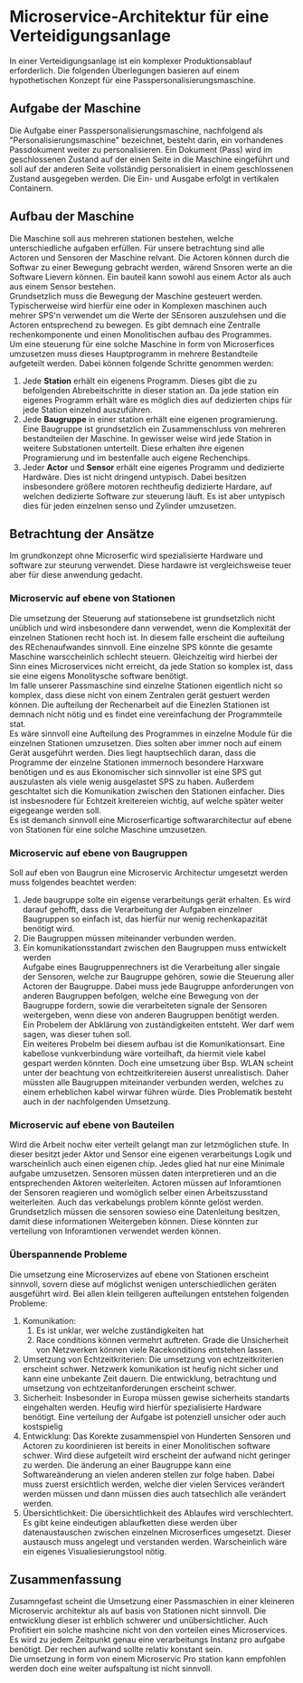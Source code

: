 # Microservice-Architektur für eine Verteidigungsanlage

In einer Verteidigungsanlage ist ein komplexer Produktionsablauf erforderlich. Die folgenden Überlegungen basieren auf einem hypothetischen Konzept für eine Passpersonalisierungsmaschine.

## Aufgabe der Maschine
Die Aufgabe einer Passpersonalisierungsmaschine, nachfolgend als "Personalisierungsmaschine" bezeichnet, besteht darin, ein vorhandenes Passdokument weiter zu personalisieren. Ein Dokument (Pass) wird im geschlossenen Zustand auf der einen Seite in die Maschine eingeführt und soll auf der anderen Seite vollständig personalisiert in einem geschlossenen Zustand ausgegeben werden. Die Ein- und Ausgabe erfolgt in vertikalen Containern.

## Aufbau der Maschine  
Die Maschine soll aus mehreren stationen bestehen, welche unterschiedliche aufgaben erfüllen. Für unsere betrachtung sind alle Actoren und Sensoren der Maschine relvant. Die Actoren können durch die Softwar zu einer Bewegung gebracht werden, wärend Snsoren werte an die Software Lievern können. Ein bauteil kann sowohl aus einem Actor als auch aus einem Sensor bestehen.  
Grundsetzlich muss die Bewegung der Maschine gesteuert werden. Typischerweise wird hierfür eine oder in Komplexen maschinen auch mehrer SPS'n verwendet um die Werte der SEnsoren auszulehsen und die Actoren entsprechend zu bewegen. Es gibt demnach eine Zentralle rechenkomponente und einen Monolitischen aufbau des Programmes.  
Um eine steuerung für eine solche Maschine in form von Microserfices umzusetzen muss dieses Hauptprogramm in mehrere Bestandteile aufgeteilt werden. Dabei können folgende Schritte genommen werden:  
1. Jede **Station** erhält ein eigenens Programm. Dieses gibt die zu befolgenden Abrebeitschritte in dieser station an. Da jede station ein eigenes Programm erhält wäre es möglich dies auf dedizierten chips für jede Station einzelnd auszuführen.  
2. Jede **Baugruppe** in einer station erhält eine eigenen programierung. Eine Baugruppe ist grundsetzlich ein Zusammenschluss von mehreren bestandteilen der Maschine. In gewisser weise wird jede Station in weitere Substationen unterteilt. Diese erhalten ihre eigenen Programierung und im bestenfalle auch eigene Rechenchips.
3. Jeder **Actor** und **Sensor** erhält eine eigenes Programm und dedizierte Hardwäre. Dies ist nicht dringend untypisch. Dabei besitzen insbesondere größere motoren rechtheufig dedizierte Hardare, auf welchen dedizierte Software zur steuerung läuft. Es ist aber untypisch dies für jeden einzelnen senso und Zylinder umzusetzen.

## Betrachtung der Ansätze
Im grundkonzept ohne Microserfic wird spezialisierte Hardware und software zur steurung verwendet. Diese hardawre ist vergleichsweise teuer aber für diese anwendung gedacht.  

### Microservic auf ebene von Stationen
Die umsetzung der Steuerung auf stationsebene ist grundsetzlich nicht unüblich und wird insbesondere dann verwendet, wenn die Komplexität der einzelnen Stationen recht hoch ist. In diesem falle erscheint die aufteilung des REchenaufwandes sinnvoll. Eine einzelne SPS könnte die gesamte Maschine warsccheinlich schlecht steuern. Gleichzeitig wird hierbei der Sinn eines Microservices nicht erreicht, da jede Station so komplex ist, dass sie eine eigens Monolitysche software benötigt.  
Im falle unserer Passmaschine sind einzelne Stationen eigentlich nicht so komplex, dass diese nicht von einem Zentralen gerät gestuert werden können. Die aufteilung der Rechenarbeit auf die Einezlen Stationen ist demnach nicht nötig und es findet eine vereinfachung der Programmteile stat.  
Es wäre sinnvoll eine Aufteilung des Programmes in einzelne Module für die einzelnen Stationen umzusetzen. Dies solten aber immer noch auf einem Gerät ausgeführt werden. Dies liegt hauptsechlich daran, dass die Programme der einzelne Stationen immernoch besondere Harxware benötigen und es aus Ekonomischer sich sinnvoller ist eine SPS gut auszulasten als viele wenig ausgelastet SPS zu haben. Außerdem geschtaltet sich die Komunikation zwischen den Stationen einfacher. Dies ist insbesnodere für Echtzeit kreitereien wichtig, auf welche später weiter eigegeange werden soll.  
Es ist demanch sinnvoll eine Microserficartige softwararchitectur auf ebene von Stationen für eine solche Maschine umzusetzen.

### Microservic auf ebene von Baugruppen
Soll auf eben von Baugrun eine Microservic Architectur umgesetzt werden muss folgendes beachtet werden:  
1. Jede baugruppe solte ein eigense verarbeitungs gerät erhalten. Es wird darauf gehofft, dass die Verarbeitung der Aufgaben einzelner Baugruppen so einfach ist, das hierfür nur wenig rechenkapazität benötigt wird.  
2. Die Baugruppen müssen miteinander verbunden werden.
3. Ein komunikationsstandart zwischen den Baugruppen muss entwickelt werden  
Aufgabe eines Baugruppenrechners ist die Verarbeitung aller singale der Sensoren, welche zur Baugruppe gehören, sowie die Steuerung aller Actoren der Baugruppe. Dabei muss jede Baugruppe anforderungen von anderen Baugruppen befolgen, welche eine Bewegung von der Baugruppe fordern, sowie die verarbeiteten signale der Sensoren weitergeben, wenn diese von anderen Baugruppen benötigt werden.  
Ein Probelem der Abklärung von zuständigkeiten entsteht. Wer darf wem sagen, was dieser tuhen soll.  
Ein weiteres Probelm bei diesem aufbau ist die Komunikationsart. Eine kabellose vunkverbindung wäre vorteilhaft, da hiermit viele kabel gespart werden könnten. Doch eine umsetzung über Bsp. WLAN scheint unter der beachtung von echtzeitkritereien äuserst unrealistisch. Daher müssten alle Baugruppen miteinander verbunden werden, welches zu einem erheblichen kabel wirwar führen würde. Dies Problematik besteht auch in der nachfolgenden Umsetzung.

### Microservic auf ebene von Bauteilen
Wird die Arbeit nochw eiter verteilt gelangt man zur letzmöglichen stufe. In dieser besitzt jeder Aktor und Sensor eine eigenen verarbeitungs Logik und warscheinlich auch einen eigenen chip. Jedes glied hat nur eine Minimale aufgabe umzusetzen. Sensoren müssen daten interpretieren und an die entsprechenden Aktoren weiterleiten. Actoren müssen auf Inforamtionen der Sensoren reagieren und womöglich selber einen Arbeitszusstand weiterleiten. Auch das verkabelungs problem könnte gelöst werden. Grundsetzlich müssen die sensoren sowieso eine Datenleitung besitzen, damit diese informationen Weitergeben können. Diese könnten zur verteilung von Inforamtionen verwendet werden können.

### Überspannende Probleme
Die umsetzung eine Microservizes auf ebene von Stationen erscheint sinnvoll, sovern diese auf möglichst wenigen unterschiedlichen geräten ausgeführt wird. Bei allen klein teiligeren aufteilungen entstehen folgenden Probleme:  
1. Komunikation:  
    1. Es ist unklar, wer welche zuständigkeiten hat  
    2. Race conditions können vermehrt auftreten. Grade die Unsicherheit von Netzwerken können viele Racekonditions entstehen lassen.  
2. Umsetzung von Echtzeitkriterien: Die umsetzung von echtzeitkriterien erscheint schwer. Netzwerk komunikation ist heufig nicht sicher und kann eine unbekante Zeit dauern. Die entwicklung, betrachtung und umsetzung von echtzeitanforderungen erscheint schwer.  
3. Sicherheit: Insbesonder in Europa müssen gewise sicherheits standarts eingehalten werden. Heufig wird hierfür spezialisierte Hardware benötigt. Eine verteilung der Aufgabe ist potenziell unsicher oder auch kostspielig
4. Entwicklung: Das Korekte zusammenspiel von Hunderten Sensoren und Actoren zu koordinieren ist bereits in einer Monolitischen software schwer. Wird diese aufgeteilt wird erscheint der aufwand nicht geringer zu werden. Die änderung an einer Baugruppe kann eine Softwareänderung an vielen anderen stellen zur folge haben. Dabei muss zuerst ersichtlich werden, welche dier vielen Services verändert werden müssen und dann müssen dies auch tatsechlich alle verändert werden.  
5. Übersichtlichkeit: Die übersichtlichkeit des Ablaufes wird verschlechtert. Es gibt keine eindeutigen ablaufketten diese werden über datenaustauschen zwischen einzelnen Microserfices umgesetzt. Dieser austausch muss angelegt und verstanden werden. Warscheinlich wäre ein eigenes Visualiesierungstool nötig. 

## Zusammenfassung
Zusamngefast scheint die Umsetzung einer Passmaschien in einer kleineren Microservic architektur als auf basis von Stationen nicht sinnvoll. Die entwicklung dieser ist erhblich schwerer und unübersichtlicher. Auch Profitiert ein solche mashcine nicht von den vorteilen eines Microservices. Es wird zu jedem Zeitpunkt genau eine verarbeitungs Instanz pro aufgabe benötigt. Der rechen aufwand sollte relativ konstant sein.  
Die umsetzung in form von einem Microservic Pro station kann empfohlen werden doch eine weiter aufspaltung ist nicht sinnvoll.
